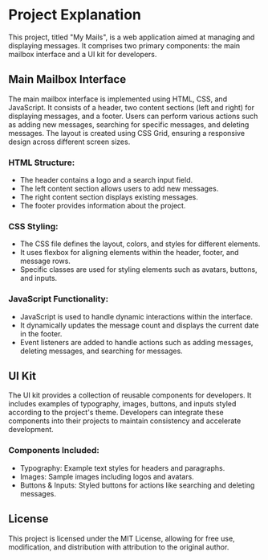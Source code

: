 # Project Explanation

This project, titled "My Mails", is a web application aimed at managing and displaying messages. It comprises two primary components: the main mailbox interface and a UI kit for developers.

## Main Mailbox Interface
The main mailbox interface is implemented using HTML, CSS, and JavaScript. It consists of a header, two content sections (left and right) for displaying messages, and a footer. Users can perform various actions such as adding new messages, searching for specific messages, and deleting messages. The layout is created using CSS Grid, ensuring a responsive design across different screen sizes.

### HTML Structure:
- The header contains a logo and a search input field.
- The left content section allows users to add new messages.
- The right content section displays existing messages.
- The footer provides information about the project.

### CSS Styling:
- The CSS file defines the layout, colors, and styles for different elements.
- It uses flexbox for aligning elements within the header, footer, and message rows.
- Specific classes are used for styling elements such as avatars, buttons, and inputs.

### JavaScript Functionality:
- JavaScript is used to handle dynamic interactions within the interface.
- It dynamically updates the message count and displays the current date in the footer.
- Event listeners are added to handle actions such as adding messages, deleting messages, and searching for messages.

## UI Kit
The UI kit provides a collection of reusable components for developers. It includes examples of typography, images, buttons, and inputs styled according to the project's theme. Developers can integrate these components into their projects to maintain consistency and accelerate development.

### Components Included:
- Typography: Example text styles for headers and paragraphs.
- Images: Sample images including logos and avatars.
- Buttons & Inputs: Styled buttons for actions like searching and deleting messages.

## License
This project is licensed under the MIT License, allowing for free use, modification, and distribution with attribution to the original author.

